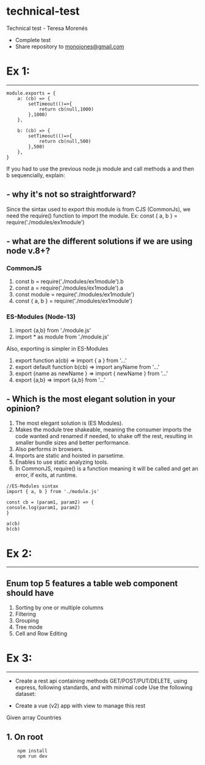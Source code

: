 # technical-test

Technical test - Teresa Morenés

- Complete test
- Share repository to monojones@gmail.com

# Ex 1:

---

```
module.exports = {
    a: (cb) => {
        setTimeout(()=>{
            return cb(null,1000)
        },1000)
    },

    b: (cb) => {
        setTimeout(()=>{
            return cb(null,500)
        },500)
    },
}
```

If you had to use the previous node.js module and call methods a and then b sequencially, explain:

## - why it's not so straightforward?

Since the sintax used to export this module is from CJS (CommonJs), we need the require() function to import the module. Ex: const { a, b } = require('./modules/ex1module')

## - what are the different solutions if we are using node v.8+?

### CommonJS

1. const b = require('./modules/ex1module').b
2. const a = require('./modules/ex1module').a
3. const module = require('./modules/ex1module')
4. const { a, b } = require('./modules/ex1module')

### ES-Modules (Node-13)

1. import {a,b} from './module.js'
2. import \* as module from './module.js'

Also, exporting is simpler in ES-Modules

1. export function a(cb) => import { a } from '...'
2. export default function b(cb) => import anyName from '...'
3. export {name as newName } => import { newName } from '...'
4. export {a,b} => import {a,b} from '...'

## - Which is the most elegant solution in your opinion?

1. The most elegant solution is (ES Modules).
2. Makes the module tree shakeable, meaning the consumer imports the code wanted and renamed if needed, to shake off the rest, resulting in smaller bundle sizes and better performance.
3. Also performs in browsers.
4. Imports are static and hoisted in parsetime.
5. Enables to use static analyzing tools.
6. In CommonJS, require() is a function meaning it will be called and get an error, if exits, at runtime.

```
//ES-Modules sintax
import { a, b } from './module.js'

const cb = (param1, param2) => {
console.log(param1, param2)
}

a(cb)
b(cb)
```

# Ex 2:

---

## Enum top 5 features a table web component should have

1. Sorting by one or multiple columns
2. Filtering
3. Grouping
4. Tree mode
5. Cell and Row Editing

# Ex 3:

---

- Create a rest api containing methods GET/POST/PUT/DELETE, using express, following standards, and with minimal code
  Use the following dataset:

- Create a vue (v2) app with view to manage this rest

Given array Countries

## 1. On root
        npm install
        npm run dev



